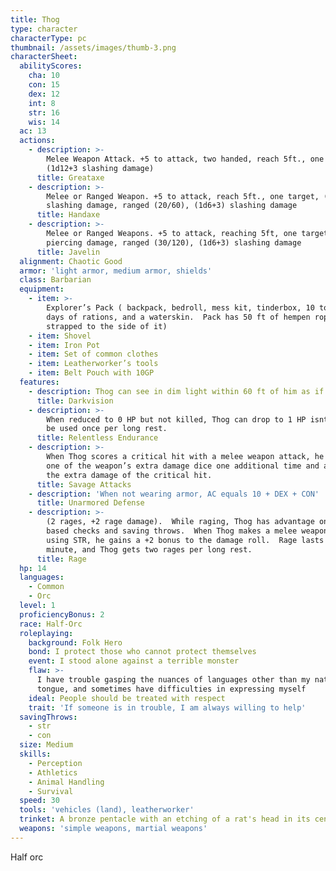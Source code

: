 ```yaml
---
title: Thog
type: character
characterType: pc
thumbnail: /assets/images/thumb-3.png
characterSheet:
  abilityScores:
    cha: 10
    con: 15
    dex: 12
    int: 8
    str: 16
    wis: 14
  ac: 13
  actions:
    - description: >-
        Melee Weapon Attack. +5 to attack, two handed, reach 5ft., one target
        (1d12+3 slashing damage)
      title: Greataxe
    - description: >-
        Melee or Ranged Weapon. +5 to attack, reach 5ft., one target, (1d6+3)
        slashing damage, ranged (20/60), (1d6+3) slashing damage
      title: Handaxe
    - description: >-
        Melee or Ranged Weapons. +5 to attack, reaching 5ft, one target, (1d6+3)
        piercing damage, ranged (30/120), (1d6+3) slashing damage
      title: Javelin
  alignment: Chaotic Good
  armor: 'light armor, medium armor, shields'
  class: Barbarian
  equipment:
    - item: >-
        Explorer’s Pack ( backpack, bedroll, mess kit, tinderbox, 10 torches, 10
        days of rations, and a waterskin.  Pack has 50 ft of hempen rope
        strapped to the side of it)
    - item: Shovel
    - item: Iron Pot
    - item: Set of common clothes
    - item: Leatherworker’s tools
    - item: Belt Pouch with 10GP
  features:
    - description: Thog can see in dim light within 60 ft of him as if it was bright light
      title: Darkvision
    - description: >-
        When reduced to 0 HP but not killed, Thog can drop to 1 HP isntead. Can
        be used once per long rest.
      title: Relentless Endurance
    - description: >-
        When Thog scores a critical hit with a melee weapon attack, he can roll
        one of the weapon’s extra damage dice one additional time and add it to
        the extra damage of the critical hit.
      title: Savage Attacks
    - description: 'When not wearing armor, AC equals 10 + DEX + CON'
      title: Unarmored Defense
    - description: >-
        (2 rages, +2 rage damage).  While raging, Thog has advantage on STR
        based checks and saving throws.  When Thog makes a melee weapon attack
        using STR, he gains a +2 bonus to the damage roll.  Rage lasts for one
        minute, and Thog gets two rages per long rest.
      title: Rage
  hp: 14
  languages:
    - Common
    - Orc
  level: 1
  proficiencyBonus: 2
  race: Half-Orc
  roleplaying:
    background: Folk Hero
    bond: I protect those who cannot protect themselves
    event: I stood alone against a terrible monster
    flaw: >-
      I have trouble gasping the nuances of languages other than my native
      tongue, and sometimes have difficulties in expressing myself
    ideal: People should be treated with respect
    trait: 'If someone is in trouble, I am always willing to help'
  savingThrows:
    - str
    - con
  size: Medium
  skills:
    - Perception
    - Athletics
    - Animal Handling
    - Survival
  speed: 30
  tools: 'vehicles (land), leatherworker'
  trinket: A bronze pentacle with an etching of a rat's head in its center
  weapons: 'simple weapons, martial weapons'
---
```

Half orc
